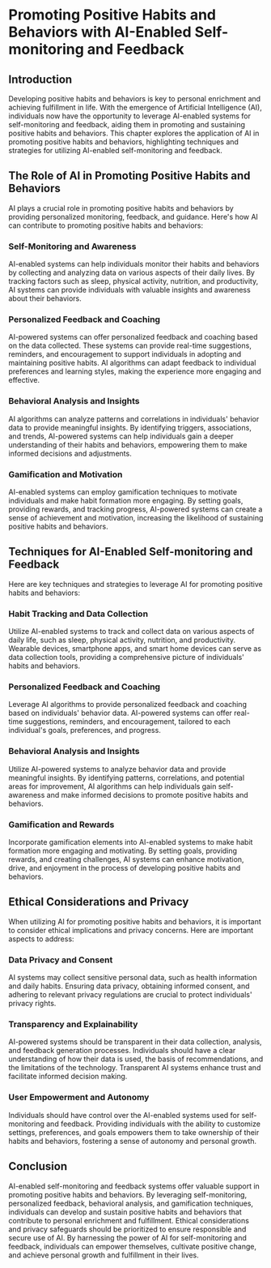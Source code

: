 # Promoting Positive Habits and Behaviors with AI-Enabled Self-monitoring and Feedback

## Introduction

Developing positive habits and behaviors is key to personal enrichment and achieving fulfillment in life. With the emergence of Artificial Intelligence (AI), individuals now have the opportunity to leverage AI-enabled systems for self-monitoring and feedback, aiding them in promoting and sustaining positive habits and behaviors. This chapter explores the application of AI in promoting positive habits and behaviors, highlighting techniques and strategies for utilizing AI-enabled self-monitoring and feedback.

## The Role of AI in Promoting Positive Habits and Behaviors

AI plays a crucial role in promoting positive habits and behaviors by providing personalized monitoring, feedback, and guidance. Here's how AI can contribute to promoting positive habits and behaviors:

### Self-Monitoring and Awareness

AI-enabled systems can help individuals monitor their habits and behaviors by collecting and analyzing data on various aspects of their daily lives. By tracking factors such as sleep, physical activity, nutrition, and productivity, AI systems can provide individuals with valuable insights and awareness about their behaviors.

### Personalized Feedback and Coaching

AI-powered systems can offer personalized feedback and coaching based on the data collected. These systems can provide real-time suggestions, reminders, and encouragement to support individuals in adopting and maintaining positive habits. AI algorithms can adapt feedback to individual preferences and learning styles, making the experience more engaging and effective.

### Behavioral Analysis and Insights

AI algorithms can analyze patterns and correlations in individuals' behavior data to provide meaningful insights. By identifying triggers, associations, and trends, AI-powered systems can help individuals gain a deeper understanding of their habits and behaviors, empowering them to make informed decisions and adjustments.

### Gamification and Motivation

AI-enabled systems can employ gamification techniques to motivate individuals and make habit formation more engaging. By setting goals, providing rewards, and tracking progress, AI-powered systems can create a sense of achievement and motivation, increasing the likelihood of sustaining positive habits and behaviors.

## Techniques for AI-Enabled Self-monitoring and Feedback

Here are key techniques and strategies to leverage AI for promoting positive habits and behaviors:

### Habit Tracking and Data Collection

Utilize AI-enabled systems to track and collect data on various aspects of daily life, such as sleep, physical activity, nutrition, and productivity. Wearable devices, smartphone apps, and smart home devices can serve as data collection tools, providing a comprehensive picture of individuals' habits and behaviors.

### Personalized Feedback and Coaching

Leverage AI algorithms to provide personalized feedback and coaching based on individuals' behavior data. AI-powered systems can offer real-time suggestions, reminders, and encouragement, tailored to each individual's goals, preferences, and progress.

### Behavioral Analysis and Insights

Utilize AI-powered systems to analyze behavior data and provide meaningful insights. By identifying patterns, correlations, and potential areas for improvement, AI algorithms can help individuals gain self-awareness and make informed decisions to promote positive habits and behaviors.

### Gamification and Rewards

Incorporate gamification elements into AI-enabled systems to make habit formation more engaging and motivating. By setting goals, providing rewards, and creating challenges, AI systems can enhance motivation, drive, and enjoyment in the process of developing positive habits and behaviors.

## Ethical Considerations and Privacy

When utilizing AI for promoting positive habits and behaviors, it is important to consider ethical implications and privacy concerns. Here are important aspects to address:

### Data Privacy and Consent

AI systems may collect sensitive personal data, such as health information and daily habits. Ensuring data privacy, obtaining informed consent, and adhering to relevant privacy regulations are crucial to protect individuals' privacy rights.

### Transparency and Explainability

AI-powered systems should be transparent in their data collection, analysis, and feedback generation processes. Individuals should have a clear understanding of how their data is used, the basis of recommendations, and the limitations of the technology. Transparent AI systems enhance trust and facilitate informed decision making.

### User Empowerment and Autonomy

Individuals should have control over the AI-enabled systems used for self-monitoring and feedback. Providing individuals with the ability to customize settings, preferences, and goals empowers them to take ownership of their habits and behaviors, fostering a sense of autonomy and personal growth.

## Conclusion

AI-enabled self-monitoring and feedback systems offer valuable support in promoting positive habits and behaviors. By leveraging self-monitoring, personalized feedback, behavioral analysis, and gamification techniques, individuals can develop and sustain positive habits and behaviors that contribute to personal enrichment and fulfillment. Ethical considerations and privacy safeguards should be prioritized to ensure responsible and secure use of AI. By harnessing the power of AI for self-monitoring and feedback, individuals can empower themselves, cultivate positive change, and achieve personal growth and fulfillment in their lives.
